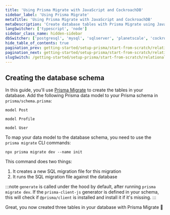 ```yaml
---
title: 'Using Prisma Migrate with JavaScript and CockroachDB'
sidebar_label: 'Using Prisma Migrate'
metaTitle: 'Using Prisma Migrate with JavaScript and CockroachDB'
metaDescription: 'Create database tables with Prisma Migrate using JavaScript and CockroachDB'
langSwitcher: ['typescript', 'node']
sidebar_class_name: hidden-sidebar
dbSwitcher: ['postgresql', 'mysql', 'sqlserver', 'planetscale', 'cockroachdb']
hide_table_of_contents: true
pagination_prev: getting-started/setup-prisma/start-from-scratch/relational-databases/connect-your-database-node-cockroachdb
pagination_next: getting-started/setup-prisma/start-from-scratch/relational-databases/install-prisma-client-node-cockroachdb
slugSwitch: /getting-started/setup-prisma/start-from-scratch/relational-databases/using-prisma-migrate-
---
```


## Creating the database schema

In this guide, you'll use [Prisma Migrate](/orm/prisma-migrate) to create the tables in your database. Add the following Prisma data model to your Prisma schema in `prisma/schema.prisma`:

```prisma file=prisma/schema.prisma copy showLineNumbers
model Post

model Profile

model User
```

To map your data model to the database schema, you need to use the `prisma migrate` CLI commands:

```terminal
npx prisma migrate dev --name init
```

This command does two things:

1. It creates a new SQL migration file for this migration
1. It runs the SQL migration file against the database

:::note
`generate` is called under the hood by default, after running `prisma migrate dev`. If the `prisma-client-js` generator is defined in your schema, this will check if `@prisma/client` is installed and install it if it's missing.
:::

Great, you now created three tables in your database with Prisma Migrate 🚀
